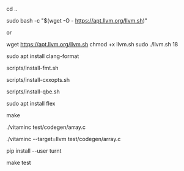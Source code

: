 cd ..

sudo bash -c "$(wget -O - https://apt.llvm.org/llvm.sh)"

or 

wget https://apt.llvm.org/llvm.sh
chmod +x llvm.sh
sudo ./llvm.sh 18

sudo apt install clang-format

scripts/install-fmt.sh

scripts/install-cxxopts.sh

scripts/install-qbe.sh

sudo apt install flex

make

./vitaminc test/codegen/array.c

./vitaminc --target=llvm test/codegen/array.c

pip install --user turnt

make test
